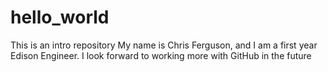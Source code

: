 # hello_world
This is an intro repository
My name is Chris Ferguson, and I am a first year Edison Engineer.
I look forward to working more with GitHub in the future
